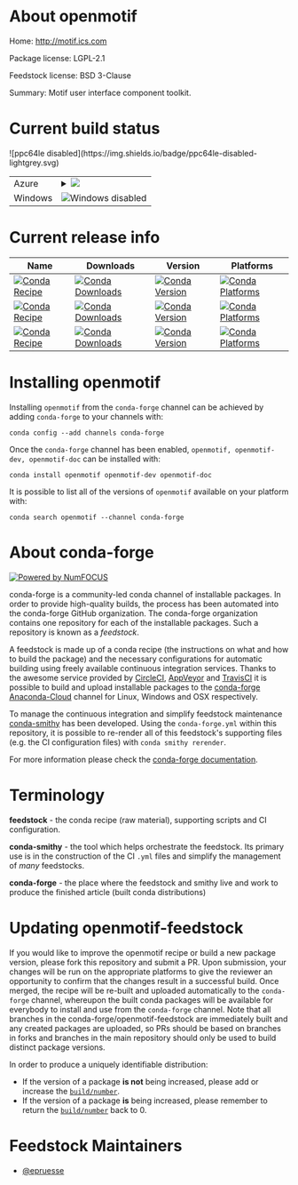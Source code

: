 About openmotif
===============

Home: http://motif.ics.com

Package license: LGPL-2.1

Feedstock license: BSD 3-Clause

Summary: Motif user interface component toolkit.



Current build status
====================


<table>
    
  <tr>
    <td>Azure</td>
    <td>
      <details>
        <summary>
          <a href="https://dev.azure.com/conda-forge/feedstock-builds/_build/latest?definitionId=4496&branchName=master">
            <img src="https://dev.azure.com/conda-forge/feedstock-builds/_apis/build/status/openmotif-feedstock?branchName=master">
          </a>
        </summary>
        <table>
          <thead><tr><th>Variant</th><th>Status</th></tr></thead>
          <tbody><tr>
              <td>linux</td>
              <td>
                <a href="https://dev.azure.com/conda-forge/feedstock-builds/_build/latest?definitionId=4496&branchName=master">
                  <img src="https://dev.azure.com/conda-forge/feedstock-builds/_apis/build/status/openmotif-feedstock?branchName=master&jobName=linux&configuration=linux_" alt="variant">
                </a>
              </td>
            </tr><tr>
              <td>osx</td>
              <td>
                <a href="https://dev.azure.com/conda-forge/feedstock-builds/_build/latest?definitionId=4496&branchName=master">
                  <img src="https://dev.azure.com/conda-forge/feedstock-builds/_apis/build/status/openmotif-feedstock?branchName=master&jobName=osx&configuration=osx_" alt="variant">
                </a>
              </td>
            </tr>
          </tbody>
        </table>
      </details>
    </td>
  </tr>
  <tr>
    <td>Windows</td>
    <td>
      <img src="https://img.shields.io/badge/Windows-disabled-lightgrey.svg" alt="Windows disabled">
    </td>
  </tr>
![ppc64le disabled](https://img.shields.io/badge/ppc64le-disabled-lightgrey.svg)
</table>

Current release info
====================

| Name | Downloads | Version | Platforms |
| --- | --- | --- | --- |
| [![Conda Recipe](https://img.shields.io/badge/recipe-openmotif-green.svg)](https://anaconda.org/conda-forge/openmotif) | [![Conda Downloads](https://img.shields.io/conda/dn/conda-forge/openmotif.svg)](https://anaconda.org/conda-forge/openmotif) | [![Conda Version](https://img.shields.io/conda/vn/conda-forge/openmotif.svg)](https://anaconda.org/conda-forge/openmotif) | [![Conda Platforms](https://img.shields.io/conda/pn/conda-forge/openmotif.svg)](https://anaconda.org/conda-forge/openmotif) |
| [![Conda Recipe](https://img.shields.io/badge/recipe-openmotif--dev-green.svg)](https://anaconda.org/conda-forge/openmotif-dev) | [![Conda Downloads](https://img.shields.io/conda/dn/conda-forge/openmotif-dev.svg)](https://anaconda.org/conda-forge/openmotif-dev) | [![Conda Version](https://img.shields.io/conda/vn/conda-forge/openmotif-dev.svg)](https://anaconda.org/conda-forge/openmotif-dev) | [![Conda Platforms](https://img.shields.io/conda/pn/conda-forge/openmotif-dev.svg)](https://anaconda.org/conda-forge/openmotif-dev) |
| [![Conda Recipe](https://img.shields.io/badge/recipe-openmotif--doc-green.svg)](https://anaconda.org/conda-forge/openmotif-doc) | [![Conda Downloads](https://img.shields.io/conda/dn/conda-forge/openmotif-doc.svg)](https://anaconda.org/conda-forge/openmotif-doc) | [![Conda Version](https://img.shields.io/conda/vn/conda-forge/openmotif-doc.svg)](https://anaconda.org/conda-forge/openmotif-doc) | [![Conda Platforms](https://img.shields.io/conda/pn/conda-forge/openmotif-doc.svg)](https://anaconda.org/conda-forge/openmotif-doc) |

Installing openmotif
====================

Installing `openmotif` from the `conda-forge` channel can be achieved by adding `conda-forge` to your channels with:

```
conda config --add channels conda-forge
```

Once the `conda-forge` channel has been enabled, `openmotif, openmotif-dev, openmotif-doc` can be installed with:

```
conda install openmotif openmotif-dev openmotif-doc
```

It is possible to list all of the versions of `openmotif` available on your platform with:

```
conda search openmotif --channel conda-forge
```


About conda-forge
=================

[![Powered by NumFOCUS](https://img.shields.io/badge/powered%20by-NumFOCUS-orange.svg?style=flat&colorA=E1523D&colorB=007D8A)](http://numfocus.org)

conda-forge is a community-led conda channel of installable packages.
In order to provide high-quality builds, the process has been automated into the
conda-forge GitHub organization. The conda-forge organization contains one repository
for each of the installable packages. Such a repository is known as a *feedstock*.

A feedstock is made up of a conda recipe (the instructions on what and how to build
the package) and the necessary configurations for automatic building using freely
available continuous integration services. Thanks to the awesome service provided by
[CircleCI](https://circleci.com/), [AppVeyor](https://www.appveyor.com/)
and [TravisCI](https://travis-ci.org/) it is possible to build and upload installable
packages to the [conda-forge](https://anaconda.org/conda-forge)
[Anaconda-Cloud](https://anaconda.org/) channel for Linux, Windows and OSX respectively.

To manage the continuous integration and simplify feedstock maintenance
[conda-smithy](https://github.com/conda-forge/conda-smithy) has been developed.
Using the ``conda-forge.yml`` within this repository, it is possible to re-render all of
this feedstock's supporting files (e.g. the CI configuration files) with ``conda smithy rerender``.

For more information please check the [conda-forge documentation](https://conda-forge.org/docs/).

Terminology
===========

**feedstock** - the conda recipe (raw material), supporting scripts and CI configuration.

**conda-smithy** - the tool which helps orchestrate the feedstock.
                   Its primary use is in the construction of the CI ``.yml`` files
                   and simplify the management of *many* feedstocks.

**conda-forge** - the place where the feedstock and smithy live and work to
                  produce the finished article (built conda distributions)


Updating openmotif-feedstock
============================

If you would like to improve the openmotif recipe or build a new
package version, please fork this repository and submit a PR. Upon submission,
your changes will be run on the appropriate platforms to give the reviewer an
opportunity to confirm that the changes result in a successful build. Once
merged, the recipe will be re-built and uploaded automatically to the
`conda-forge` channel, whereupon the built conda packages will be available for
everybody to install and use from the `conda-forge` channel.
Note that all branches in the conda-forge/openmotif-feedstock are
immediately built and any created packages are uploaded, so PRs should be based
on branches in forks and branches in the main repository should only be used to
build distinct package versions.

In order to produce a uniquely identifiable distribution:
 * If the version of a package **is not** being increased, please add or increase
   the [``build/number``](https://conda.io/docs/user-guide/tasks/build-packages/define-metadata.html#build-number-and-string).
 * If the version of a package **is** being increased, please remember to return
   the [``build/number``](https://conda.io/docs/user-guide/tasks/build-packages/define-metadata.html#build-number-and-string)
   back to 0.

Feedstock Maintainers
=====================

* [@epruesse](https://github.com/epruesse/)

